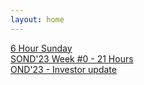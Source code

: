 ```yaml
---
layout: home
---
```


[6 Hour Sunday](/devlog/6hr-sunday)<br>
[SOND'23 Week #0 - 21 Hours](/devlog/week-0)<br>
[OND'23 - Investor update](/investors/ond23)<br>